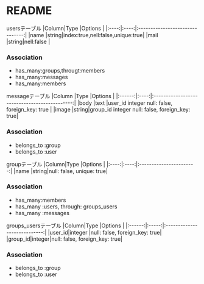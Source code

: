 # README
usersテーブル
|Column|Type  |Options                          |
|:----:|:----:|:-------------------------------:|
|name  |string|index:true,nell:false,unique:true|
|mail  |string|nell:false                       |
### Association
- has_many:groups,througt:members
- has_many:messages
- has_many:members

messageテーブル
|Column  |Type  |Options                                        |
|:------:|:----:|:---------------------------------------------:|
|body    |text  |user_id integer null: false, foreign_key: true |
|image   |string|group_id integer null: false, foreign_key: true|
### Association
- belongs_to :group
- belongs_to :user

groupテーブル
|Column|Type  |Options                  |
|:----:|:----:|:-----------------------:|
|name  |string|null: false, unique: true|
### Association
- has_many:members
- has_many :users, through: groups_users
- has_many :messages

groups_usersテーブル
|Column|Type     |Options                       |
|:------:|:-----:|:----------------------------:|
|user_id|integer |null: false, foreign_key: true|
|group_id|integer|null: false, foreign_key: true|
### Association
- belongs_to :group
- belongs_to :user
